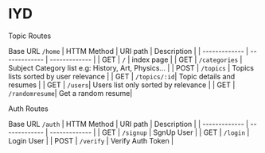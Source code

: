 # IYD
Topic Routes

Base URL `/home`
| HTTM Method   |  URI path     |  Description  | 
| ------------- | ------------- | ------------- | 
| GET | `/` | index page |
| GET | `/categories` | Subject Category list e.g: History, Art, Physics... |
| POST | `/topics` | Topics lists sorted by user relevance |
| GET | `/topics/:id`| Topic details and resumes |
| GET | `/users`| Users list only sorted by relevance |
| GET | `/randomresume`| Get a random resume|

Auth Routes

Base URL `/auth`
| HTTM Method   |  URI path     |  Description  | 
| ------------- | ------------- | ------------- | 
| GET | `/signup` | SgnUp User |
| GET | `/login` | Login User |
| POST | `/verify` | Verify Auth Token |

